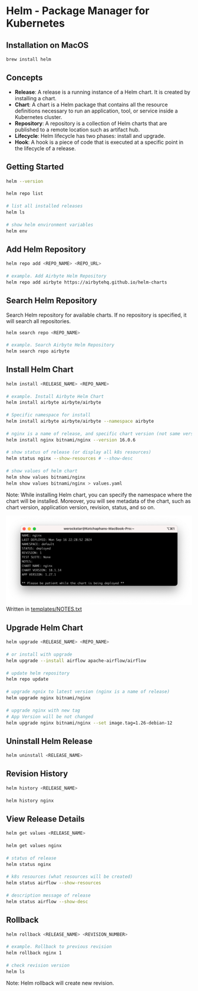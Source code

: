 # Helm - Package Manager for Kubernetes

## Installation on MacOS

```bash
brew install helm
```

## Concepts

- **Release**: A release is a running instance of a Helm chart. It is created by installing a chart.
- **Chart**: A chart is a Helm package that contains all the resource definitions necessary to run an application, tool, or service inside a Kubernetes cluster.
- **Repository**: A repository is a collection of Helm charts that are published to a remote location such as artifact hub.
- **Lifecycle**: Helm lifecycle has two phases: install and upgrade.
- **Hook**: A hook is a piece of code that is executed at a specific point in the lifecycle of a release.

## Getting Started

```bash
helm --version

helm repo list

# list all installed releases
helm ls

# show helm environment variables
helm env
```

## Add Helm Repository

```bash
helm repo add <REPO_NAME> <REPO_URL>

# example. Add Airbyte Helm Repository
helm repo add airbyte https://airbytehq.github.io/helm-charts
```

## Search Helm Repository

Search Helm repository for available charts. If no repository is specified, it will search all repositories.

```bash
helm search repo <REPO_NAME>

# example. Search Airbyte Helm Repository
helm search repo airbyte
```

## Install Helm Chart

```bash
helm install <RELEASE_NAME> <REPO_NAME>

# example. Install Airbyte Helm Chart
helm install airbyte airbyte/airbyte

# Specific namespace for install
helm install airbyte airbyte/airbyte --namespace airbyte

# nginx is a name of release, and specific chart version (not same version for app version)
helm install nginx bitnami/nginx --version 16.0.6

# show status of release (or display all k8s resources)
helm status nginx --show-resources # --show-desc

# show values of helm chart
helm show values bitnami/nginx
helm show values bitnami/nginx > values.yaml
```

Note: While installing Helm chart, you can specify the namespace where the chart will be installed. Moreover, you will see metadata of the chart, such as chart version, application version, revision, status, and so on.

![Helm Install Process](helm-install.png)
Written in [templates/NOTES.txt](https://github.com/bitnami/charts/blob/main/bitnami/nginx/templates/NOTES.txt)

## Upgrade Helm Chart

```bash
helm upgrade <RELEASE_NAME> <REPO_NAME>

# or install with upgrade
helm upgrade --install airflow apache-airflow/airflow

# update helm repository
helm repo update

# upgrade ngnix to latest version (nginx is a name of release)
helm upgrade nginx bitnami/nginx

# upgrade nginx with new tag
# App Version will be not changed
helm upgrade nginx bitnami/nginx --set image.tag=1.26-debian-12
```

## Uninstall Helm Release

```bash
helm uninstall <RELEASE_NAME>
```

## Revision History

```bash
helm history <RELEASE_NAME>

helm history nginx
```

## View Release Details

```bash
helm get values <RELEASE_NAME>

helm get values nginx

# status of release
helm status nginx

# k8s resources (what resources will be created)
helm status airflow --show-resources

# description message of release
helm status airflow --show-desc
```

## Rollback

```bash
helm rollback <RELEASE_NAME> <REVISION_NUMBER>

# example. Rollback to previous revision
helm rollback nginx 1

# check revision version
helm ls
```

Note: Helm rollback will create new revision.
